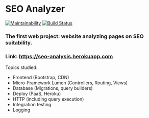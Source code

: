 # SEO Analyzer

[![Maintainability](https://api.codeclimate.com/v1/badges/658941ea1b40b67a75ff/maintainability)](https://codeclimate.com/github/Mariya1316/project-lvl3-s460/maintainability)
[![Build Status](https://travis-ci.org/Mariya1316/project-lvl3-s460.svg?branch=master)](https://travis-ci.org/Mariya1316/project-lvl3-s460)

### The first web project: website analyzing pages on SEO suitability. 
### Link: https://seo-analysis.herokuapp.com

Topics studied:
- Frontend (Bootstrap, CDN)
- Micro-Framework Lumen (Controllers, Routing, Views)
- Database (Migrations, query builders)
- Deploy (PaaS, Heroku)
- HTTP (including query execution)
- Integration testing
- Logging
